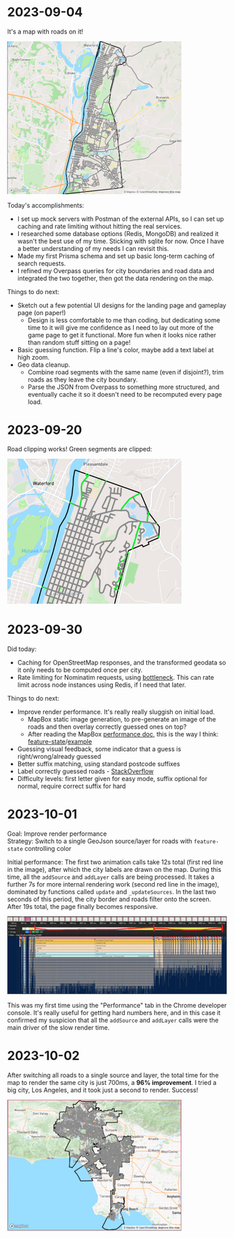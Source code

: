 # 2023-09-04

It's a map with roads on it!

<img src="20230904224905.png" alt="Map with a city outlined and gray lines overlayed on all its roads" width="400"/>

Today's accomplishments:

- I set up mock servers with Postman of the external APIs, so I can set up caching and rate limiting without hitting the real services.
- I researched some database options (Redis, MongoDB) and realized it wasn't the best use of my time. Sticking with sqlite for now. Once I have a better understanding of my needs I can revisit this.
- Made my first Prisma schema and set up basic long-term caching of search requests.
- I refined my Overpass queries for city boundaries and road data and integrated the two together, then got the data rendering on the map.

Things to do next:

- Sketch out a few potential UI designs for the landing page and gameplay page (on paper!)
  - Design is less comfortable to me than coding, but dedicating some time to it will give me confidence as I need to lay out more of the game page to get it functional. More fun when it looks nice rather than random stuff sitting on a page!
- Basic guessing function. Flip a line's color, maybe add a text label at high zoom.
- Geo data cleanup.
  - Combine road segments with the same name (even if disjoint?), trim roads as they leave the city boundary.
  - Parse the JSON from Overpass to something more structured, and eventually cache it so it doesn't need to be recomputed every page load.

# 2023-09-20

Road clipping works! Green segments are clipped:

<img src="20230920164232.png" alt="Zoomed map at the edge of a city. Roads are mostly gray, with some that reach the border of the city in green" width="400"/>

# 2023-09-30

Did today:

- Caching for OpenStreetMap responses, and the transformed geodata so it only needs to be computed once per city.
- Rate limiting for Nominatim requests, using [bottleneck](https://www.npmjs.com/package/bottleneck). This can rate limit across node instances using Redis, if I need that later.

Things to do next:

- Improve render performance. It's really really sluggish on initial load.
  - MapBox static image generation, to pre-generate an image of the roads and then overlay correctly guessed ones on top?
  - After reading the MapBox [performance doc](https://docs.mapbox.com/help/troubleshooting/mapbox-gl-js-performance/), this is the way I think: [feature-state](https://docs.mapbox.com/help/troubleshooting/mapbox-gl-js-performance/#use-feature-state)/[example](https://docs.mapbox.com/mapbox-gl-js/example/hover-styles/)
- Guessing visual feedback, some indicator that a guess is right/wrong/already guessed
- Better suffix matching, using standard postcode suffixes
- Label correctly guessed roads - [StackOverflow](https://stackoverflow.com/questions/40430307/mapbox-how-can-i-add-a-label-to-a-linestring)
- Difficulty levels: first letter given for easy mode, suffix optional for normal, require correct suffix for hard

# 2023-10-01

Goal: Improve render performance  
Strategy: Switch to a single GeoJson source/layer for roads with `feature-state` controlling color

Initial performance: The first two animation calls take 12s total (first red line in the image), after which the city labels are drawn on the map. During this time, all the `addSource` and `addLayer` calls are being processed. It takes a further 7s for more internal rendering work (second red line in the image), dominated by functions called `update` and `_updateSources`. In the last two seconds of this period, the city border and roads filter onto the screen. After 19s total, the page finally becomes responsive.

<img src="bad_render_performance_devtools.png" alt="Performance flamegraph in the Chrome developer console, showing one 12 second segment with just two animation frames, and a following 7 second segment with more overlong animation frames."/>

This was my first time using the "Performance" tab in the Chrome developer console. It's really useful for getting hard numbers here, and in this case it confirmed my suspicion that all the `addSource` and `addLayer` calls were the main driver of the slow render time.

# 2023-10-02

After switching all roads to a single source and layer, the total time for the map to render the same city is just 700ms, a **96% improvement**. I tried a big city, Los Angeles, and it took just a second to render. Success!

<img src="20231002133140.png" alt="Map of the city of Los Angeles, with a border and all roads drawn on top" width="400"/>
